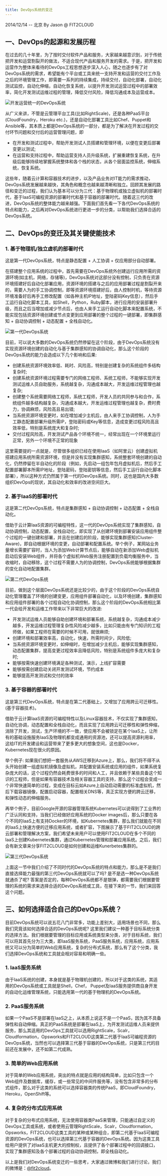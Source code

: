 ```yaml
---
title: DevOps系统的变迁
---
```


<p class="meta">2014/12/14 -- 北京 By Jason @ FIT2CLOUD</p>

<h2>一、DevOps的起源和发展历程</h2>

在过去的几十年里，为了按时交付软件产品和服务，大家越来越意识到，对于传统把开发和运营割裂开的做法，不适合现代产品和服务开发的需求。于是，把开发和运营作为整体来看待的DevOps工程思想逐步深入人心，随之也逐步有了对DevOps系统的需求，希望能有个平台或工具来统一支持开发和运营的交付工作及之后的环境管理工作，即需要一系列的持续集成，持续交付，自动化部署，自动化测试监控，自动化伸缩，自动化恢复系统，以提升开发测试运营过程中的部署效率，简化开发测试运维过程的管理，降低交付风险，降低沟通成本及运营成本。

![开发运营统一的DevOps系统](/images/blog/devops-system.jpg)

从广义来讲，不管是云管理平台工具(比如RightScale)，还是各种PaaS平台(CloudFoundry，Heroku etc.)，还是自动化部署工具比如Chef、Puppet和Ansible等，其本质上都是DevOps系统的一部分，都是为了解决在开发过程的交付环节问题和交付后的运营管理问题，即

   * 在开发和测试过程中，帮助开发测试人员搭建和管理环境，以便在变更后部署变更以测试;
   * 在运营和支持过程中，帮助运营支持人员升级系统，扩展重建恢复系统，在升级后能够持续地掌握系统整体和各个栈的状态，从各个层面监控系统，伸缩系统，恢复系统。

这些年，随着云计算和容器技术的进步，以及产品业务对IT能力的需求推动，DevOps系统发展越来越快，其角色和概念也越来越清晰和独立。回顾其发展的路径和变迁的过程，我们认为基本可以分为三代：基于物理机或独立虚拟机的部署时代，基于IaaS可编程资源的部署时代和基于容器的部署时代。随着这三代的改进，DevOps系统的整体能力越来越强。下面我们首先看一下各代DevOps系统的特点和能力，之后再对DevOps系统进行更进一步的分类，以帮助我们选择合适的DevOps系统。

<h2>二、DevOps的变迁及其关键使能技术</h2>

<h3>1. 基于物理机/独立虚机的部署时代</h3>

这是第一代DevOps系统，特点是静态配置 + 人工协调 + 仅应用部分自动部署。

在搭建整个应用系统的过程中，首先需要在DevOps系统外创建运行应用所需的资源环境(如主机，网络，存储等)，DevOps系统对这部分没有控制，只负责在资源环境搭建好后自动化部署应用，资源环境的搭建与之后的应用部署过程是割裂开来的，需要人为的手工协调控制，即等资源环境搭建好后，由人控制时机，等待资源环境准备好后再手工修改配置（如各种主机IP地址，登陆密码Key信息），然后手工运行自动化脚本工具，如Shell，Python，Ruby脚本，进行应用的安装部署升级，而且之后当增加或减少节点后，也由人来手工运行自动化脚本来配置系统，不能实现包括资源环境创建或节点变更到应用部署的整个过程的一键部署，即集群感知 + 自动协调控制 + 动态配置 + 全栈自动化。

![第一代DevOps系统](/images/blog/1st-devops-system.jpg)

目前，可以说大多数的DevOps系统仍然停留在这个阶段，由于DevOps系统没有实现资源环境创建的自动化与基于集群感知的协调自动化，那么这个阶段的DevOps系统的能力会造成以下几个影响和后果:

   * 创建系统资源环境效率低、耗时、风险高，特别是创建复杂的系统组件多结构复杂时;
   * 创建系统资源环境过程需要专门的网络工程师、系统工程师，不能够实现开发测试运维人员自助服务，系统越复杂，沟通成本越大，开发运维过程管理也越复杂;
   * 创建整个系统需要网络工程师，系统工程师，开发人员的共同参与和合作，系统组件越多结构越复杂，沟通成本越大，开发运维过程管理也越复杂，费时费力，协调麻烦，风险高且易出错;
   * 当系统资源环境变更时，如在增加减少主机后，由人来手工协调控制，人为手工静态配置部署升级所需IP，登陆密码或Key等信息，造成变更过程风险高且效率低，特别是系统庞大和复杂时;
   * 交付过程风险高，开发测试产品各个环境不统一，经常出现在一个环境里运行正常，另外一个环境不正常的现象

这里需要提的一点就是，尽管很多组织已经在使用IaaS（如阿里云）创建虚拟机搭建应用系统所需资源环境，但是并没有实现集群感知，系统整套环境创建的自动化，仍然停留在半自动化的阶段（例如，先启动一组包年包月虚拟机后，然后手工配置部署脚本所需IP地址，登陆密码，登陆密钥等信息，然后手工运行自动化脚本部署），所以这种方式仍然属于第一代的DevOps系统。同时，这也是国内大多数组织DevOps的现状，其自动化和效率的改进空间巨大。

<h3>2. 基于IaaS的部署时代</h3>

这是第二代DevOps系统，特点是集群感知 + 自动协调控制 + 动态配置 + 全栈自动化。

借助于云计算IaaS资源的可编程特性，这一代的DevOps系统实现了集群感知，自动协调控制，动态配置，全栈自动化，即实现了从创建环境到部署安装应用组件整个过程的一键创建和部署，并且在创建后的阶段，能够实现集群感知(Cluster-Aware)，即自动根据环境的变更，自动部署和配置系统。举个例子，某网站业务量增长需要扩容时，当人为添加Web计算节点后，能够自动在新添加Web虚拟机启动后安装Web组件，并将各个虚拟机Web服务注册配置到负载均衡服务中，当收缩时，自动移除，这个过程不需要人为的协调控制，DevOps系统能够根据集群的变化自动地配置集群。

![第二代DevOps系统](/images/blog/2nd-devops-system.jpg)

目前，做到这个层面DevOps系统还是比较少的，由于这个阶段的DevOps系统自动化管理覆盖了环境的创建变更，应用组件部署自动化，以及环境创建，集群感知和应用组件部署的各个过程自动化协调控制，那么这个阶段的DevOps系统相比第一代会给开发和运维工作带来以下非常巨大的改进:

   * 开发测试运维人员能够自助创建环境和部署系统，系统越复杂，沟通成本减少越多，开发运维过程管理复杂性风险减少越多，比如只能由有专门知识的工程师做，如果工程师在需要的时候不可用，就很麻烦;
   * 创建环境和部署效率高，自动化，快速，所需时间少，风险低;
   * 当系统资源环境变更时，如伸缩时，在增加减少主机后，能够实现集群感知，动态配置集群，提高变更过程效率且降低风险，特别是系统组件多庞大和复杂时;
   * 能够按需快速创建环境满足各种测试，演示，上线扩容需要
   * 能够按需创建启动关闭开发测试环境，节约成本
   * 能够提高开发测试和交付的效率

<h3>3. 基于容器的部署时代</h3>

这是第三代DevOps系统，特点是在第二代基础上，又增加了应用跨云可迁移性。(基于容器技术)。

借助于云计算IaaS资源的可编程特性以及Linux容器技术，不仅实现了集群感知，自动化协调，动态配置和全栈自动化，而且实现了应用跨云可迁移性和弹性伸缩，消除了开发，测试，生产环境的不一致，使应用不会被锁定在某个IaaS上，让所有的基础设施服务IaaS及物理机都变成通用的资源池，还可以提高资源利用率，这给IT的开发建设和运营带来了更多更大的想象空间，这也是Docker，Kubernetes现在很火的原因。

举个例子: 如果我们想把一套服务从AWS迁移到Azure上，那么，我们将不得不从头开始创建一组虚拟机镜像及虚拟机，并配置安装系统或应用的组件，如果系统复杂庞大的话，这个过程仍然会耗费很多的时间和人工，并且依赖于某些具备这个知识的工程师，但是如果有容器技术及相关容器工具的支持，那么这个过程会变成一个非常快速简单的过程，变成在目标云如Azure上自动启动需要的标准虚拟机，然后下载容器镜像，配置启动容器，配置相关DNS等，真正实现方便的跨云迁移，和弹性动态的伸缩服务。

再举个例子，目前Google开源的容器管理系统Kubernetes可以说得到了工业界的广泛认同和支持，当我们已经做好应用系统的Docker images后，那么只要在各个不同的IaaS上有支持Docker的环境，如Kubernetes集群，那么我们就能在不同的IaaS上快速方便的迁移应用系统，或者扩容，下图展示了基于FIT2CLOUD的跨云部署和管理解决方案，我们希望未来用户可以使用FIT2CLOUD在多个不同的IaaS上创建Kubernetes集群，通过Kubernetes管理和部署应用系统。之后，我们会有新文章来分享FIT2CLOUD是如何创建和运维Kunerbetes集群的。

![第三代DevOps系统](/images/blog/3rd-devops-system.jpg)

上面这一节中我们介绍了不同时代的DevOps系统的特点和能力，那么是不是我们直接选择能力最强的第三代DevOps系统就可以了吗? 是不是选一种DevOps系统就通杀了呢? 答案是否定的，每种DevOps系统都不是银弹，都需要我们根据要管理的系统的需求来选择合适的DevOps系统或工具，在接下来的一节，我们来回答这个问题。

<h2>三、如何选择适合自己的DevOps系统？</h2>

目前DevOps系统可以说五花八门非常多，功能上差别大，适用场景也不同，那么我们究竟该如何选择合适的DevOps系统呢? 这里我们建议一种基于目标系统分类的选择方法。我们根据要管理的目标应用或系统类型来分类，对于目标系统，我们可以将其首先分为三大类，即IaaS服务系统，PaaS服务系统，应用系统，应用系统又可以分为简单的Web应用系统，复杂的分布式系统，那么有了这个分类，我们选择DevOps系统和工具就会相对容易和明确一些。

<h3>1. IaaS服务系统</h3>

由于IaaS系统的创建，本身就是基于物理机创建的，所以对于这类的系统，其适用的DevOps系统或工具就是Shell，Chef， Puppet及IaaS服务提供商自身开发的自动化运维管理系统，只能选用第一代的基于物理机的DevOps系统。

<h3>2. PaaS服务系统</h3>

如果一个PaaS不是部署在IaaS之上，从本质上说这不是一个PaaS，因为其不具备弹性和自动伸缩。真正的PaaS系统是部署在IaaS上，为开发测试运维人员来提供服务，那么其适用的DevOps工具就可以选用RightScale，Scalr，Cloudformation，Opsworks和FIT2CLOUD这类第二代基于IaaS可编程资源的DevOps系统，当然也可以选择第三代基于容器的DevOps系统，只是第三代的目前还在发展中，还不如第二代成熟。
 
<h3>3. 简单的Web应用系统</h3>

对于简单的Web应用系统，突出的特点就是应用的结构简单，比如只包含一个Web组件及数据库，缓存，或一些常见的中间件服务等，没有包含非常多的分布式组件，那么对于这类的系统可以选择容器类的传统PaaS，即CloudFoundry，Heroku，OpenShift等。

<h3>4. 复杂的分布式应用系统</h3>

对于复杂的分布式应用系统，无法使用容器类PaaS来管理，只能通过自定义的DevOps工具或系统，或者使用云管理RightScale，Scalr，Cloudformation，Opsworks，FIT2CLOUD这类工具的某种或某种组合，即第二代基于IaaS可编程资源的DevOps系统，也可以选择第三代基于容器的DevOps系统。因为这类工具给用户提供了对IaaS主机更大的控制权，且提供了各个部署过程中的回调接口，实现了集群感知及各个部署过程的自动协调控制，即全栈自动化。

以上是我们对DevOps系统变迁的一些思考，大家通过微博和我们进行讨论，我们的微博是：[@fit2cloud](http://weibo.com/fit2cloud)。
